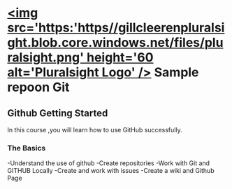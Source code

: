 # <a href='http://pluralsight.com'><img src='https:'https//gillcleerenpluralsight.blob.core.windows.net/files/pluralsight.png' height='60 alt='Pluralsight Logo' /></a> Sample repoon Git

## Github Getting Started
In this course ,you will learn how to use GitHub successfully.

### The Basics
-Understand the use of github
-Create repositories
-Work with Git and GITHUB Locally
-Create and work with issues
-Create a wiki and Github Page
